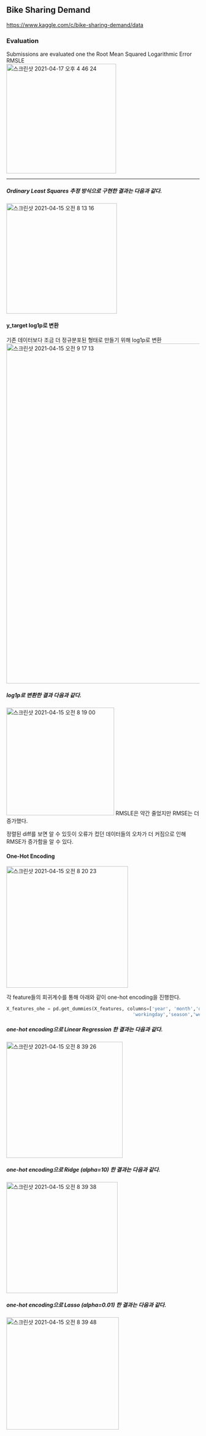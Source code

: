 <h2>Bike Sharing Demand</h2>

https://www.kaggle.com/c/bike-sharing-demand/data

<h3>Evaluation</h3>

Submissions are evaluated one the Root Mean Squared Logarithmic Error RMSLE<br>
<img width="286" alt="스크린샷 2021-04-17 오후 4 46 24" src="https://user-images.githubusercontent.com/54436228/115105862-83ce9300-9f9c-11eb-9042-346712a5c201.png">
***
<h5>Ordinary Least Squares 추정 방식으로 구현한 결과는 다음과 같다.</h5>
<img width="288" alt="스크린샷 2021-04-15 오전 8 13 16" src="https://user-images.githubusercontent.com/54436228/114795518-afe5ea80-9dc9-11eb-9bb1-f62f80996586.png">

<h4>y_target log1p로 변환</h4>

기존 데이터보다 조금 더 정규분포된 형태로 만들기 위해 log1p로 변환<br>
<img width="887" alt="스크린샷 2021-04-15 오전 9 17 13" src="https://user-images.githubusercontent.com/54436228/114796227-65656d80-9dcb-11eb-927b-4224b7fbd87e.png">

<h5>log1p로 변환한 결과 다음과 같다.</h5>
<img width="281" alt="스크린샷 2021-04-15 오전 8 19 00" src="https://user-images.githubusercontent.com/54436228/114795735-431f2000-9dca-11eb-8577-b11193a99235.png">
RMSLE은 약간 줄었지만 RMSE는 더 증가했다.<br>

정렬된 diff를 보면 알 수 있듯이 오류가 컸던 데이터들의 오차가 더 커짐으로 인해 RMSE가 증가함을 알 수 있다.<br>

<h4>One-Hot Encoding</h4>

<img width="317" alt="스크린샷 2021-04-15 오전 8 20 23" src="https://user-images.githubusercontent.com/54436228/114796621-68ad2900-9dcc-11eb-8bf2-54601847c00b.png">

각 feature들의 회귀계수를 통해 아래와 같이 one-hot encoding을 진행한다.<br>

```python
X_features_ohe = pd.get_dummies(X_features, columns=['year', 'month','day', 'hour', 'holiday',
                                              'workingday','season','weather'])
```

<h5>one-hot encoding으로 Linear Regression 한 결과는 다음과 같다.</h5>
<img width="303" alt="스크린샷 2021-04-15 오전 8 39 26" src="https://user-images.githubusercontent.com/54436228/114796889-f1c46000-9dcc-11eb-989a-e53081cdda37.png">

<h5>one-hot encoding으로 Ridge (alpha=10) 한 결과는 다음과 같다.</h5>
<img width="290" alt="스크린샷 2021-04-15 오전 8 39 38" src="https://user-images.githubusercontent.com/54436228/114796934-09034d80-9dcd-11eb-81dc-358713bb2e7e.png">

<h5>one-hot encoding으로 Lasso (alpha=0.01) 한 결과는 다음과 같다.</h5>
<img width="293" alt="스크린샷 2021-04-15 오전 8 39 48" src="https://user-images.githubusercontent.com/54436228/114796986-21736800-9dcd-11eb-88d4-a5d497b16496.png">
